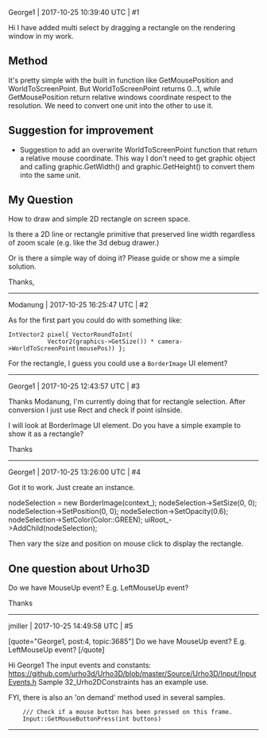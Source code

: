 George1 | 2017-10-25 10:39:40 UTC | #1

Hi I have added multi select by dragging a rectangle on the rendering window in my work. 

Method
-----------
It's pretty simple with the built in function like GetMousePosition and WorldToScreenPoint. 
But WorldToScreenPoint returns 0...1, while GetMousePosition return relative windows coordinate respect to the resolution. We need to convert one unit into the other to use it.

Suggestion for improvement
----------------------------------------
 *  Suggestion to add an overwrite WorldToScreenPoint function that return a relative mouse coordinate. This way I don't need to get graphic object and calling graphic.GetWidth()  and graphic.GetHeight() to convert them into the same unit.


My Question
-------------------
How to draw and simple 2D rectangle on screen space.

Is there a 2D line or rectangle primitive that preserved line width regardless of zoom scale (e.g. like the 3d debug drawer.)

Or is there a simple way of doing it? Please guide or show me a simple solution.

Thanks,

-------------------------

Modanung | 2017-10-25 16:25:47 UTC | #2

As for the first part you could do with something like:
```
IntVector2 pixel{ VectorRoundToInt(
           Vector2(graphics->GetSize()) * camera->WorldToScreenPoint(mousePos)) };
```

For the rectangle, I guess you could use a `BorderImage` UI element?

-------------------------

George1 | 2017-10-25 12:43:57 UTC | #3

Thanks Modanung,
I'm currently doing that for rectangle selection. After conversion I just use Rect and check if point isInside.

I will look at BorderImage UI element. Do you have a simple example to show it as a rectangle?

Thanks

-------------------------

George1 | 2017-10-25 13:26:00 UTC | #4

Got it to work.
Just create an instance.

nodeSelection = new BorderImage(context_);
		nodeSelection->SetSize(0, 0);
		nodeSelection->SetPosition(0, 0);
		nodeSelection->SetOpacity(0.6);
		nodeSelection->SetColor(Color::GREEN);
		uiRoot_->AddChild(nodeSelection);

Then vary the size and position on mouse click to display the rectangle.

One question about Urho3D
----------------------------------------
Do we have  MouseUp event?   E.g. LeftMouseUp event?

Thanks

-------------------------

jmiller | 2017-10-25 14:49:58 UTC | #5

[quote="George1, post:4, topic:3685"]
Do we have  MouseUp event?   E.g. LeftMouseUp event?
[/quote]

Hi George1
The input events and constants:
  https://github.com/urho3d/Urho3D/blob/master/Source/Urho3D/Input/InputEvents.h
Sample 32_Urho2DConstraints has an example use.
 
FYI, there is also an 'on demand' method used in several samples.
```
    /// Check if a mouse button has been pressed on this frame.
    Input::GetMouseButtonPress(int buttons)
```

-------------------------

